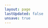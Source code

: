 ```yaml
---
layout: page
lastUpdated: false
unsave: true
---
```


<script setup>
import MyHome from '../.vitepress/theme/components/my/home.vue'
</script>

<MyHome />
